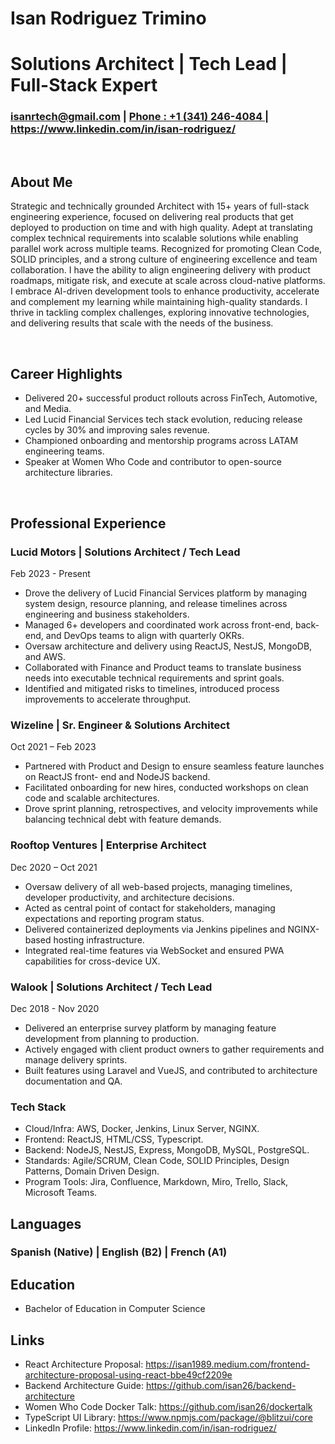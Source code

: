 # Isan Rodriguez Trimino
# Solutions Architect | Tech Lead | Full-Stack Expert 

### <isanrtech@gmail.com> | <a href="tel:+13412464084">Phone : +1 (341) 246-4084 </a> | <https://www.linkedin.com/in/isan-rodriguez/>

<br/>

## About Me

Strategic and technically grounded Architect with 15+ years of full-stack engineering experience, focused on delivering real products that get deployed to production on time and with high quality.
Adept at translating complex technical requirements into scalable solutions while enabling parallel work across multiple teams.
Recognized for promoting Clean Code, SOLID principles, and a strong culture of engineering excellence and team collaboration. I have the ability to align engineering delivery with product roadmaps, mitigate risk, and execute at scale across cloud-native platforms. I embrace AI-driven development tools to enhance productivity, accelerate and complement my learning while maintaining high-quality standards. I thrive in tackling complex challenges, exploring innovative technologies, and delivering results that scale with the needs of the business.


<br/>

## Career Highlights

- Delivered 20+ successful product rollouts across FinTech, Automotive, and Media.
- Led Lucid Financial Services tech stack evolution, reducing release cycles by 30% and improving sales revenue.
- Championed onboarding and mentorship programs across LATAM engineering teams.
- Speaker at Women Who Code and contributor to open-source architecture libraries.

<br/>

## Professional Experience

### Lucid Motors | Solutions Architect / Tech Lead

Feb 2023 - Present

- Drove the delivery of Lucid Financial Services platform by managing system design, resource
planning, and release timelines across engineering and business stakeholders.
- Managed 6+ developers and coordinated work across front-end, back-end, and DevOps
teams to align with quarterly OKRs.
- Oversaw architecture and delivery using ReactJS, NestJS, MongoDB, and AWS.
- Collaborated with Finance and Product teams to translate business needs into executable
technical requirements and sprint goals.
- Identified and mitigated risks to timelines, introduced process improvements to accelerate
throughput.

### Wizeline | Sr. Engineer &amp; Solutions Architect

Oct 2021 – Feb 2023

- Partnered with Product and Design to ensure seamless feature launches on ReactJS front-
end and NodeJS backend.
- Facilitated onboarding for new hires, conducted workshops on clean code and scalable
architectures.
- Drove sprint planning, retrospectives, and velocity improvements while balancing technical
debt with feature demands.

### Rooftop Ventures | Enterprise Architect
Dec 2020 – Oct 2021

- Oversaw delivery of all web-based projects, managing timelines, developer productivity, and
architecture decisions.
- Acted as central point of contact for stakeholders, managing expectations and reporting
program status.
- Delivered containerized deployments via Jenkins pipelines and NGINX-based hosting
infrastructure.
- Integrated real-time features via WebSocket and ensured PWA capabilities for cross-device
UX.

### Walook | Solutions Architect / Tech Lead
Dec 2018 - Nov 2020

- Delivered an enterprise survey platform by managing feature development from planning to
production.
- Actively engaged with client product owners to gather requirements and manage delivery
sprints.
- Built features using Laravel and VueJS, and contributed to architecture documentation and
QA.

### Tech Stack

- Cloud/Infra: AWS, Docker, Jenkins, Linux Server, NGINX.
- Frontend: ReactJS, HTML/CSS, Typescript.
- Backend: NodeJS, NestJS, Express, MongoDB, MySQL, PostgreSQL.
- Standards: Agile/SCRUM, Clean Code, SOLID Principles, Design Patterns, Domain Driven Design.
- Program Tools: Jira, Confluence, Markdown, Miro, Trello, Slack, Microsoft Teams.

## Languages

### Spanish (Native) | English (B2) | French (A1)

## Education

- Bachelor of Education in Computer Science

## Links

- React Architecture Proposal: <https://isan1989.medium.com/frontend-architecture-proposal-using-react-bbe49cf2209e>
- Backend Architecture Guide: <https://github.com/isan26/backend-architecture>
- Women Who Code Docker Talk: <https://github.com/isan26/dockertalk>
- TypeScript UI Library: <https://www.npmjs.com/package/@blitzui/core>
- LinkedIn Profile: <https://www.linkedin.com/in/isan-rodriguez/>
